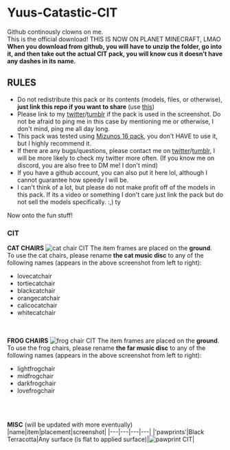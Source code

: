 # Yuus-Catastic-CIT

Github continously clowns on me.
<br>This is the official download! THIS IS NOW ON PLANET MINECRAFT, LMAO
<br>**When you download from github, you will have to unzip the folder, go into it, and then take out the actual CIT pack, you will know cus it doesn't have any dashes in its name.**

## RULES
- Do not redistribute this pack or its contents (models, files, or otherwise), **just link this repo if you want to share** (use [this](https://github.com/Daeyangae/Yuus-Catastic-CIT))
- Please link to my [twitter](https://twitter.com/daeyangae)/[tumblr](https://daeyangae.tumblr.com/) if the pack is used in the screenshot. Do not be afraid to ping me in this case by mentioning me or otherwise, I don't mind, ping me all day long.
- This pack was tested using [Mizunos 16 pack](https://mizunomcmemo.blogspot.com/), you don't HAVE to use it, but I highly recommend it.
- If there are any bugs/questions, please contact me on [twitter](https://twitter.com/daeyangae)/[tumblr](https://daeyangae.tumblr.com/), I will be more likely to check my twitter more often. (If you know me on discord, you are also free to DM me! I don't mind)
- If you have a github account, you can also put it here lol, although I cannot guarantee how speedy I will be.
- I can't think of a lot, but please do not make profit off of the models in this pack. If its a video or something I don't care just link the pack but do not sell the models specifically. :,) ty

Now onto the fun stuff!

### CIT
**CAT CHAIRS**
![cat chair CIT](https://cdn.discordapp.com/attachments/742222074994753618/854381544050917376/unknown.png)
The item frames are placed on the **ground**.<br>
To use the cat chairs, please rename **the cat music disc** to any of the following names (appears in the above screenshot from left to right):
- lovecatchair
- tortiecatchair
- blackcatchair
- orangecatchair
- calicocatchair
- whitecatchair

<br><br>
**FROG CHAIRS**
![frog chair CIT](https://cdn.discordapp.com/attachments/742222074994753618/854382336928776252/unknown.png)
The item frames are placed on the **ground**.<br>
To use the frog chairs, please rename **the far music disc** to any of the following names (appears in the above screenshot from left to right):
- lightfrogchair
- midfrogchair
- darkfrogchair
- lovefrogchair

<br><br>

**MISC**
(will be updated with more eventually)
|name|item|placement|screenshot|
|---|---|---|---|
|'pawprints'|Black Terracotta|Any surface (is flat to applied surface)|![pawprint CIT](https://cdn.discordapp.com/attachments/742222074994753618/854382940040724500/unknown.png)|
